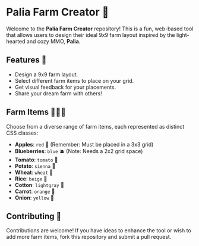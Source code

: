 # Palia Farm Creator 🌾

Welcome to the **Palia Farm Creator** repository! This is a fun, web-based tool that allows users to design their ideal 9x9 farm layout inspired by the light-hearted and cozy MMO, **Palia**.

## Features 🚀

- Design a 9x9 farm layout.
- Select different farm items to place on your grid.
- Get visual feedback for your placements.
- Share your dream farm with others!
  
## Farm Items 🍏🍅🥔

Choose from a diverse range of farm items, each represented as distinct CSS classes:

- **Apples**: `red` 🍎 (Remember: Must be placed in a 3x3 grid)
- **Blueberries**: `blue` 🫐 (Note: Needs a 2x2 grid space)
- **Tomato**: `tomato` 🍅
- **Potato**: `sienna` 🥔
- **Wheat**: `wheat` 🌾
- **Rice**: `beige` 🍚
- **Cotton**: `lightgray` 🌱
- **Carrot**: `orange` 🥕
- **Onion**: `yellow` 🧅

## Contributing 🤝

Contributions are welcome! If you have ideas to enhance the tool or wish to add more farm items, fork this repository and submit a pull request.

